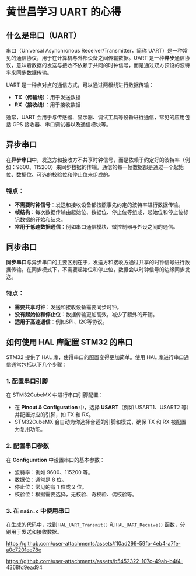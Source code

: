 # 黄世昌学习 UART 的心得

## 什么是串口（UART）

串口（Universal Asynchronous Receiver/Transmitter，简称 UART）是一种常见的通信协议，用于在计算机与外部设备之间传输数据。UART 是一种**异步**通信协议，意味着数据的发送与接收不依赖于共同的时钟信号，而是通过双方预设的波特率来同步数据传输。

UART 是一种点对点的通信方式，可以通过两根线进行数据传输：
- **TX（传输线）**：用于发送数据
- **RX（接收线）**：用于接收数据

通常，UART 会用于与传感器、显示器、调试工具等设备进行通信，常见的应用包括 GPS 接收器、串口调试器以及通信模块等。

## 异步串口

在**异步串口**中，发送方和接收方不共享时钟信号，而是依赖于约定好的波特率（例如：9600、115200）来同步数据的传输。通信的每一帧数据都是通过一个起始位、数据位、可选的校验位和停止位来组成的。

### 特点：
- **不需要时钟信号**：发送和接收设备都按照事先约定的波特率进行数据传输。
- **帧结构**：每次数据传输由起始位、数据位、停止位等组成，起始位和停止位标记数据的开始和结束。
- **常用于低速数据通信**：例如串口通信模块、微控制器与外设之间的通信。

## 同步串口

**同步串口**与异步串口的主要区别在于，发送方和接收方通过共享的时钟信号进行数据传输。在同步模式下，不需要起始位和停止位，数据会以时钟信号的边缘同步发送。

### 特点：
- **需要共享时钟**：发送和接收设备需要同步时钟。
- **没有起始位和停止位**：数据传输更加高效，减少了额外的开销。
- **适用于高速通信**：例如SPI、I2C等协议。

## 如何使用 HAL 库配置 STM32 的串口

STM32 提供了 HAL 库，使得串口的配置变得更加简单。使用 HAL 库进行串口通信通常包括以下几个步骤：

### 1. 配置串口引脚

在 STM32CubeMX 中进行串口引脚配置：
- 在 **Pinout & Configuration** 中，选择 **USART**（例如 USART1、USART2 等）并配置对应的引脚，如 TX 和 RX。
- STM32CubeMX 会自动为你选择合适的引脚和模式，确保 TX 和 RX 被配置为复用功能。

### 2. 配置串口参数

在 **Configuration** 中设置串口的基本参数：
- 波特率：例如 9600、115200 等。
- 数据位：通常是 8 位。
- 停止位：常见的有 1 位或 2 位。
- 校验位：根据需要选择，无校验、奇校验、偶校验等。



### 3. 在 `main.c` 中使用串口

在生成的代码中，找到 `HAL_UART_Transmit()` 和 `HAL_UART_Receive()` 函数，分别用于发送和接收数据。

https://github.com/user-attachments/assets/f10ad299-59fb-4eb4-a7fe-a0c7201ee78e


https://github.com/user-attachments/assets/b5452322-107c-49ab-b4f4-4368fd9ead94


